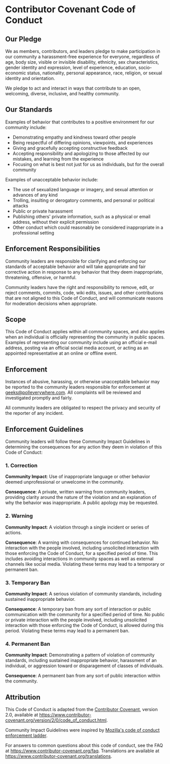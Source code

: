 # Contributor Covenant Code of Conduct

## Our Pledge

We as members, contributors, and leaders pledge to make participation in our community a
harassment-free experience for everyone, regardless of age, body size, visible or invisible
disability, ethnicity, sex characteristics, gender identity and expression, level of
experience, education, socio-economic status, nationality, personal appearance, race,
religion, or sexual identity and orientation.

We pledge to act and interact in ways that contribute to an open, welcoming, diverse,
inclusive, and healthy community.

## Our Standards

Examples of behavior that contributes to a positive environment for our community include:

* Demonstrating empathy and kindness toward other people
* Being respectful of differing opinions, viewpoints, and experiences
* Giving and gracefully accepting constructive feedback
* Accepting responsibility and apologizing to those affected by our mistakes, and learning
  from the experience
* Focusing on what is best not just for us as individuals, but for the overall community

Examples of unacceptable behavior include:

* The use of sexualized language or imagery, and sexual attention or advances of any kind
* Trolling, insulting or derogatory comments, and personal or political attacks
* Public or private harassment
* Publishing others' private information, such as a physical or email address, without their
  explicit permission
* Other conduct which could reasonably be considered inappropriate in a professional
  setting

## Enforcement Responsibilities

Community leaders are responsible for clarifying and enforcing our standards of acceptable
behavior and will take appropriate and fair corrective action in response to any behavior
that they deem inappropriate, threatening, offensive, or harmful.

Community leaders have the right and responsibility to remove, edit, or reject comments,
commits, code, wiki edits, issues, and other contributions that are not aligned to this
Code of Conduct, and will communicate reasons for moderation decisions when appropriate.

## Scope

This Code of Conduct applies within all community spaces, and also applies when an
individual is officially representing the community in public spaces. Examples of
representing our community include using an official e-mail address, posting via an
official social media account, or acting as an appointed representative at an online or
offline event.

## Enforcement

Instances of abusive, harassing, or otherwise unacceptable behavior may be reported to the
community leaders responsible for enforcement at geeks@polleverywhere.com. All complaints
will be reviewed and investigated promptly and fairly.

All community leaders are obligated to respect the privacy and security of the reporter of
any incident.

## Enforcement Guidelines

Community leaders will follow these Community Impact Guidelines in determining the
consequences for any action they deem in violation of this Code of Conduct:

### 1. Correction

**Community Impact**: Use of inappropriate language or other behavior deemed unprofessional
  or unwelcome in the community.

**Consequence**: A private, written warning from community leaders, providing clarity around
  the nature of the violation and an explanation of why the behavior was inappropriate. A
  public apology may be requested.

### 2. Warning

**Community Impact**: A violation through a single incident or series of actions.

**Consequence**: A warning with consequences for continued behavior. No interaction with the
  people involved, including unsolicited interaction with those enforcing the Code of
  Conduct, for a specified period of time. This includes avoiding interactions in community
  spaces as well as external channels like social media. Violating these terms may lead to
  a temporary or permanent ban.

### 3. Temporary Ban

**Community Impact**: A serious violation of community standards, including sustained
  inappropriate behavior.

**Consequence**: A temporary ban from any sort of interaction or public communication with
  the community for a specified period of time. No public or private interaction with the
  people involved, including unsolicited interaction with those enforcing the Code of
  Conduct, is allowed during this period. Violating these terms may lead to a permanent
  ban.

### 4. Permanent Ban

**Community Impact**: Demonstrating a pattern of violation of community standards, including
  sustained inappropriate behavior,  harassment of an individual, or aggression toward or
  disparagement of classes of individuals.

**Consequence**: A permanent ban from any sort of public interaction within the community.

## Attribution

This Code of Conduct is adapted from the [Contributor Covenant][homepage], version 2.0,
available at https://www.contributor-covenant.org/version/2/0/code_of_conduct.html.

Community Impact Guidelines were inspired by [Mozilla's code of conduct enforcement ladder](https://github.com/mozilla/diversity).

[homepage]: https://www.contributor-covenant.org

For answers to common questions about this code of conduct, see the FAQ at
https://www.contributor-covenant.org/faq. Translations are available at
https://www.contributor-covenant.org/translations.
